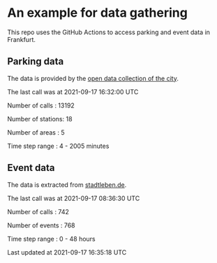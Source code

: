 # An example for data gathering

This repo uses the GitHub Actions to access parking and event data in Frankfurt.

## Parking data
The data is provided by the [open data collection of the city](https://www.offenedaten.frankfurt.de/).

The last call was at 2021-09-17 16:32:00 UTC

Number of calls   : 13192

Number of stations:    18

Number of areas   :     5

Time step range   :     4 -  2005 minutes


## Event data
The data is extracted from [stadtleben.de](https://stadtleben.de/frankfurt/).

The last call was at 2021-09-17 08:36:30 UTC

Number of calls   : 742

Number of events  : 768

Time step range   :   0 -  48 hours


Last updated at 2021-09-17 16:35:18 UTC
